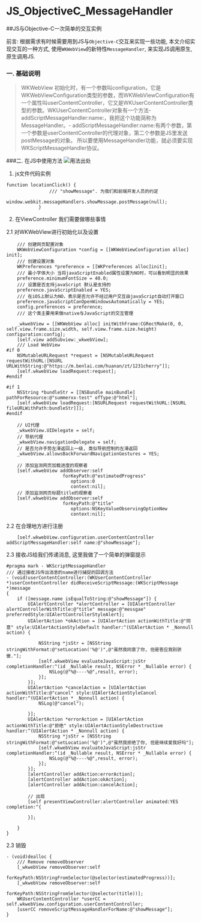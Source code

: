# JS_ObjectiveC_MessageHandler
##JS与Objective-C一次简单的交互实例

前言: 根据需求有时候需要用到JS与`Objective-C`交互来实现一些功能, 本文介绍实现交互的一种方式, 使用`WKWebView`的新特性`MessageHandler`, 来实现JS调用原生, 原生调用JS.


### 一.  基础说明
>WKWebView 初始化时，有一个参数叫configuration，它是WKWebViewConfiguration类型的参数，而WKWebViewConfiguration有一个属性叫userContentController，它又是WKUserContentController类型的参数。WKUserContentController对象有一个方法- addScriptMessageHandler:name:，我把这个功能简称为MessageHandler。- addScriptMessageHandler:name:有两个参数，第一个参数是userContentController的代理对象，第二个参数是JS里发送postMessage的对象。
所以要使用MessageHandler功能，就必须要实现WKScriptMessageHandler协议。

###二. 在JS中使用方法
![用法出处](https://upload-images.jianshu.io/upload_images/1506501-2e15c86fe81d2738.png?imageMogr2/auto-orient/strip%7CimageView2/2/w/1240)

1. js文件代码实例
```
function locationClick() {
                /// "showMessage". 为我们和前端开发人员的约定
                window.webkit.messageHandlers.showMessage.postMessage(null);
            }

```

2. 在ViewController 我们需要做哪些事情

2.1 对WKWebView进行初始化以及设置
```
    /// 创建网页配置对象
    WKWebViewConfiguration *config = [[WKWebViewConfiguration alloc] init];
    /// 创建设置对象
    WKPreferences *preference = [[WKPreferences alloc]init];
    /// 最小字体大小 当将javaScriptEnabled属性设置为NO时，可以看到明显的效果
    preference.minimumFontSize = 40.0;
    /// 设置是否支持javaScript 默认是支持的
    preference.javaScriptEnabled = YES;
    /// 在iOS上默认为NO，表示是否允许不经过用户交互由javaScript自动打开窗口
    preference.javaScriptCanOpenWindowsAutomatically = YES;
    config.preferences = preference;
    /// 这个类主要用来做native与JavaScript的交互管理
    
    _wkwebView = [[WKWebView alloc] initWithFrame:CGRectMake(0, 0, self.view.frame.size.width, self.view.frame.size.height) configuration:config];
    [self.view addSubview:_wkwebView];
    /// Load WebView
#if 0
    NSMutableURLRequest *request = [NSMutableURLRequest requestWithURL:[NSURL URLWithString:@"https://m.benlai.com/huanan/zt/1231cherry"]];
    [self.wkwebView loadRequest:request];
#endif
    
#if 1
    NSString *bundleStr = [[NSBundle mainBundle] pathForResource:@"summerxx-test" ofType:@"html"];
    [self.wkwebView loadRequest:[NSURLRequest requestWithURL:[NSURL fileURLWithPath:bundleStr]]];
#endif
    
    // UI代理
    _wkwebView.UIDelegate = self;
    // 导航代理
    _wkwebView.navigationDelegate = self;
    // 是否允许手势左滑返回上一级, 类似导航控制的左滑返回
    _wkwebView.allowsBackForwardNavigationGestures = YES;
    
    // 添加监测网页加载进度的观察者
    [self.wkwebView addObserver:self
                     forKeyPath:@"estimatedProgress"
                        options:0
                        context:nil];
    // 添加监测网页标题title的观察者
    [self.wkwebView addObserver:self
                     forKeyPath:@"title"
                        options:NSKeyValueObservingOptionNew
                        context:nil];
```

2.2 在合理地方进行注册
```
    [self.wkwebView.configuration.userContentController addScriptMessageHandler:self name:@"showMessage"];

```

2.3 接收JS给我们传递消息, 这里我做了一个简单的弹窗提示
```
#pragma mark - WKScriptMessageHandler
/// 通过接收JS传出消息的name进行捕捉的回调方法
- (void)userContentController:(WKUserContentController *)userContentController didReceiveScriptMessage:(WKScriptMessage *)message
{
    if ([message.name isEqualToString:@"showMessage"]) {
        UIAlertController *alertController = [UIAlertController alertControllerWithTitle:@"title" message:@"messgae" preferredStyle:UIAlertControllerStyleAlert];
        UIAlertAction *okAction = [UIAlertAction actionWithTitle:@"同意" style:UIAlertActionStyleDefault handler:^(UIAlertAction * _Nonnull action) {
            
            NSString *jsStr = [NSString stringWithFormat:@"setLocation('%@')",@"虽然我同意了你, 但是答应我别骄傲."];
            [self.wkwebView evaluateJavaScript:jsStr completionHandler:^(id _Nullable result, NSError * _Nullable error) {
                NSLog(@"%@----%@",result, error);
            }];
        }];
        UIAlertAction *cancelAction = [UIAlertAction actionWithTitle:@"cancel" style:UIAlertActionStyleCancel handler:^(UIAlertAction * _Nonnull action) {
            NSLog(@"cancel");
            
        }];
        UIAlertAction *errorAction = [UIAlertAction actionWithTitle:@"拒绝" style:UIAlertActionStyleDestructive handler:^(UIAlertAction * _Nonnull action) {
            NSString *jsStr = [NSString stringWithFormat:@"setLocation('%@')",@"虽然我拒绝了你, 但是继续爱我好吗"];
            [self.wkwebView evaluateJavaScript:jsStr completionHandler:^(id _Nullable result, NSError * _Nullable error) {
                NSLog(@"%@----%@",result, error);
            }];
        }];
        [alertController addAction:errorAction];
        [alertController addAction:okAction];
        [alertController addAction:cancelAction];
        
        // 出现
        [self presentViewController:alertController animated:YES completion:^{
            
        }];
        
    }
}
```
2.3 销毁
```
- (void)dealloc {
    /// Remove removeObserver
    [_wkwebView removeObserver:self
                    forKeyPath:NSStringFromSelector(@selector(estimatedProgress))];
    [_wkwebView removeObserver:self
                    forKeyPath:NSStringFromSelector(@selector(title))];
    WKUserContentController *userCC = self.wkwebView.configuration.userContentController;
    [userCC removeScriptMessageHandlerForName:@"showMessage"];
}
```



